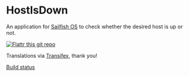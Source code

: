 # HostIsDown

An application for [Sailfish OS](https://sailfishos.org) to check whether the desired host is up or not.

[![Flattr this git repo](http://api.flattr.com/button/flattr-badge-large.png)](https://flattr.com/submit/auto?user_id=ilpianista&url=https://git.merproject.org/ilpianista/harbour-HostIsDown&title=harbour-HostIsDown&language=&tags=jolla&category=software)

Translations via [Transifex](https://www.transifex.com/ilpianista-harbour/harbour-HostIsDown/dashboard/), thank you!

[Build status](https://build.merproject.org/package/live_build_log/home:ilpianista/harbour-hostisdown/sailfish_latest_armv7hl/armv8el)

